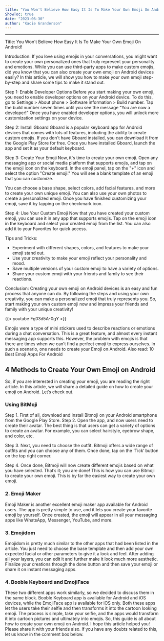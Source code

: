```yaml
---
title: "You Won't Believe How Easy It Is To Make Your Own Emoji On Android!"
ShowToc: true 
date: "2023-06-30"
author: "Kacie Granderson"
---
```

*****
Title: You Won't Believe How Easy It Is To Make Your Own Emoji On Android!

Introduction:
If you love using emojis in your conversations, you might want to create your own personalized ones that truly represent your personality and emotions. While you can use third-party apps to make custom emojis, did you know that you can also create your own emoji on Android devices easily? In this article, we will show you how to make your own emoji step-by-step and share some tips to make it stand out.

Step 1: Enable Developer Options
Before you start making your own emoji, you need to enable developer options on your Android device. To do this, go to Settings > About phone > Software information > Build number. Tap the build number seven times until you see the message “You are now a developer!" Once you have enabled developer options, you will unlock more customization settings on your device.

Step 2: Install Gboard
Gboard is a popular keyboard app for Android devices that comes with lots of features, including the ability to create custom emojis. If you don't have Gboard installed, you can download it from the Google Play Store for free. Once you have installed Gboard, launch the app and set it as your default keyboard.

Step 3: Create Your Emoji
Now, it's time to create your own emoji. Open any messaging app or social media platform that supports emojis, and tap on the emoji icon on the keyboard. In the emoji panel, tap on the "+" icon and select the option "Create emoji." You will see a blank template of an emoji that you can customize.

You can choose a base shape, select colors, add facial features, and more to create your own unique emoji. You can also use your own photos to create a personalized emoji. Once you have finished customizing your emoji, save it by tapping on the checkmark icon.

Step 4: Use Your Custom Emoji
Now that you have created your custom emoji, you can use it in any app that supports emojis. Tap on the emoji icon in the keyboard and select your created emoji from the list. You can also add it to your Favorites for quick access.

Tips and Tricks:
- Experiment with different shapes, colors, and features to make your emoji stand out.
- Use your creativity to make your emoji reflect your personality and mood.
- Save multiple versions of your custom emoji to have a variety of options.
- Share your custom emoji with your friends and family to see their reactions.

Conclusion:
Creating your own emoji on Android devices is an easy and fun process that anyone can do. By following the steps and using your own creativity, you can make a personalized emoji that truly represents you. So, start making your own custom emoji now and impress your friends and family with your unique creativity!

{{< youtube Fg03d5A-0gY >}} 



Emojis were a type of mini stickers used to describe reactions or emotions during a chat conversation. This is a great feature, and almost every instant messaging app supports this.
However, the problem with emojis is that there are times when we can’t find a perfect emoji to express ourselves. In such a scenario, one needs to create your Emoji on Android.
Also read: 10 Best Emoji Apps For Android

 
## 4 Methods to Create Your Own Emoji on Android


So, if you are interested in creating your emoji, you are reading the right article. In this article, we will share a detailed guide on how to create your emoji on Android. Let’s check out.

 
### Using BitMoji


Step 1. First of all, download and install Bitmoji on your Android smartphone from the Google Play Store.
Step 2. Open the app, and now users need to create their avatar. The best thing is that users can get a variety of options to create an avatar. For example, you can select hairstyle, eyebrow shape, and color, etc.

Step 3. Next, you need to choose the outfit. Bitmoji offers a wide range of outfits and you can choose any of them. Once done, tap on the ‘Tick’ button on the top right corner.

Step 4. Once done, Bitmoji will now create different emojis based on what you have selected.
That’s it; you are done! This is how you can use Bitmoji to create your own emoji. This is by far the easiest way to create your own emoji.

 
### 2. Emoji Maker



Emoji Maker is another excellent emoji maker app available for Android users. The app is pretty simple to use, and it lets you create your favorite emoji by yourself. Once created, the emoji will appear in all your messaging apps like WhatsApp, Messenger, YouTube, and more.

 
### 3. Emojidom 



Emojidom is pretty much similar to the other apps that had been listed in the article. You just need to choose the base template and then add your own expected facial or other parameters to give it a look and feel.
After adding all your layers, you can edit it and further make it look much more aesthetic. Finalize your creations through the done button and then save your emoji or share it on instant messaging apps.

 
### 4. Booble Keyboard and EmojiFace



These two different apps work similarly, so we decided to discuss them in the same block. Booble Keyboard app is available for Android and iOS devices, while the EmojiFace app is available for iOS only.
Both these apps let the users take their selfie and then transforms it into the cartoon looking emoji. The process is simple, take your selfie, and the apps would transform it into cartoon pictures and ultimately into emojis.
So, this guide is all about how to create your own emoji on Android. I hope this article helped you! Please share it with your friends also. If you have any doubts related to this, let us know in the comment box below.




